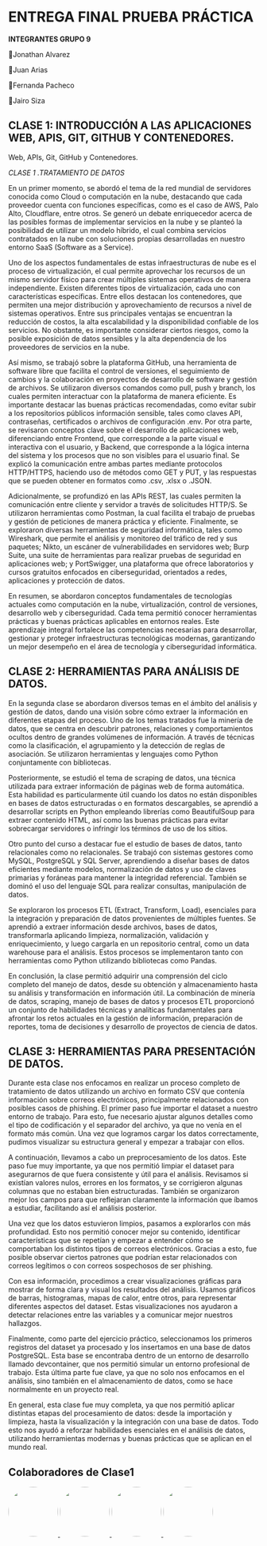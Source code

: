 # ENTREGA FINAL PRUEBA PRÁCTICA

**INTEGRANTES GRUPO 9**

🔹Jonathan Alvarez 

🔹Juan Arias

🔹Fernanda Pacheco

🔹Jairo Siza


## CLASE 1: INTRODUCCIÓN A LAS APLICACIONES WEB, APIS, GIT, GITHUB Y CONTENEDORES. 

Web, APIs, Git, GitHub y 
Contenedores.

*CLASE 1 .TRATAMIENTO DE DATOS*

En un primer momento, se abordó el tema de la red mundial de servidores conocida como Cloud o computación en la nube, destacando que cada proveedor cuenta con funciones específicas, como es el caso de AWS, Palo Alto, Cloudflare, entre otros. Se generó un debate enriquecedor acerca de las posibles formas de implementar servicios en la nube y se planteó la posibilidad de utilizar un modelo híbrido, el cual combina servicios contratados en la nube con soluciones propias desarrolladas en nuestro entorno SaaS (Software as a Service).

Uno de los aspectos fundamentales de estas infraestructuras de nube es el proceso de virtualización, el cual permite aprovechar los recursos de un mismo servidor físico para crear múltiples sistemas operativos de manera independiente. Existen diferentes tipos de virtualización, cada uno con características específicas. Entre ellos destacan los contenedores, que permiten una mejor distribución y aprovechamiento de recursos a nivel de sistemas operativos. Entre sus principales ventajas se encuentran la reducción de costos, la alta escalabilidad y la disponibilidad confiable de los servicios. No obstante, es importante considerar ciertos riesgos, como la posible exposición de datos sensibles y la alta dependencia de los proveedores de servicios en la nube.

Así mismo, se trabajó sobre la plataforma GitHub, una herramienta de software libre que facilita el control de versiones, el seguimiento de cambios y la colaboración en proyectos de desarrollo de software y gestión de archivos. Se utilizaron diversos comandos como pull, push y branch, los cuales permiten interactuar con la plataforma de manera eficiente. Es importante destacar las buenas prácticas recomendadas, como evitar subir a los repositorios públicos información sensible, tales como claves API, contraseñas, certificados o archivos de configuración .env.
Por otra parte, se revisaron conceptos clave sobre el desarrollo de aplicaciones web, diferenciando entre Frontend, que corresponde a la parte visual e interactiva con el usuario, y Backend, que corresponde a la lógica interna del sistema y los procesos que no son visibles para el usuario final. Se explicó la comunicación entre ambas partes mediante protocolos HTTP/HTTPS, haciendo uso de métodos como GET y PUT, y las respuestas que se pueden obtener en formatos como .csv, .xlsx o .JSON.

Adicionalmente, se profundizó en las APIs REST, las cuales permiten la comunicación entre cliente y servidor a través de solicitudes HTTP/S. Se utilizaron herramientas como Postman, la cual facilita el trabajo de pruebas y gestión de peticiones de manera práctica y eficiente.
Finalmente, se exploraron diversas herramientas de seguridad informática, tales como Wireshark, que permite el análisis y monitoreo del tráfico de red y sus paquetes; Nikto, un escáner de vulnerabilidades en servidores web; Burp Suite, una suite de herramientas para realizar pruebas de seguridad en aplicaciones web; y PortSwigger, una plataforma que ofrece laboratorios y cursos gratuitos enfocados en ciberseguridad, orientados a redes, aplicaciones y protección de datos.

En resumen, se abordaron conceptos fundamentales de tecnologías actuales como computación en la nube, virtualización, control de versiones, desarrollo web y ciberseguridad. Cada tema permitió conocer herramientas prácticas y buenas prácticas aplicables en entornos reales. Este aprendizaje integral fortalece las competencias necesarias para desarrollar, gestionar y proteger infraestructuras tecnológicas modernas, garantizando un mejor desempeño en el área de tecnología y ciberseguridad informática.

## CLASE 2: HERRAMIENTAS PARA ANÁLISIS DE DATOS. 


En la segunda clase se abordaron diversos temas en el ámbito del análisis y gestión de datos, dando una visión sobre cómo extraer la información en diferentes etapas del proceso. Uno de los temas tratados fue la minería de datos, que se centra en descubrir patrones, relaciones y comportamientos ocultos dentro de grandes volúmenes de información. A través de técnicas como la clasificación, el agrupamiento y la detección de reglas de asociación. Se utilizaron herramientas y lenguajes como Python conjuntamente con bibliotecas.


Posteriormente, se estudió el tema de scraping de datos, una técnica utilizada para extraer información de páginas web de forma automática. Esta habilidad es particularmente útil cuando los datos no están disponibles en bases de datos estructuradas o en formatos descargables, se aprendió a desarrollar scripts en Python empleando librerías como BeautifulSoup para extraer contenido HTML, así como las buenas prácticas para evitar sobrecargar servidores o infringir los términos de uso de los sitios.


Otro punto del curso a destacar fue el estudio de bases de datos, tanto relacionales como no relacionales. Se trabajó con sistemas gestores como MySQL, PostgreSQL y SQL Server, aprendiendo a diseñar bases de datos eficientes mediante modelos, normalización de datos y uso de claves primarias y foráneas para mantener la integridad referencial. También se dominó el uso del lenguaje SQL para realizar consultas, manipulación de datos. 


Se exploraron los procesos ETL (Extract, Transform, Load), esenciales para la integración y preparación de datos provenientes de múltiples fuentes. Se aprendió a extraer información desde archivos, bases de datos, transformarla aplicando limpieza, normalización, validación y enriquecimiento, y luego cargarla en un repositorio central, como un data warehouse para el análisis. Estos procesos se implementaron tanto con herramientas como Python utilizando bibliotecas como Pandas.


En conclusión, la clase permitió adquirir una comprensión del ciclo completo del manejo de datos, desde su obtención y almacenamiento hasta su análisis y transformación en información útil. La combinación de minería de datos, scraping, manejo de bases de datos y procesos ETL proporcionó un conjunto de habilidades técnicas y analíticas fundamentales para afrontar los retos actuales en la gestión de información, preparación de reportes, toma de decisiones y desarrollo de proyectos de ciencia de datos.



## CLASE 3: HERRAMIENTAS PARA PRESENTACIÓN DE DATOS.

Durante esta clase nos enfocamos en realizar un proceso completo de tratamiento de datos utilizando un archivo en formato CSV que contenía información sobre correos electrónicos, principalmente relacionados con posibles casos de phishing. El primer paso fue importar el dataset a nuestro entorno de trabajo. Para esto, fue necesario ajustar algunos detalles como el tipo de codificación y el separador del archivo, ya que no venía en el formato más común. Una vez que logramos cargar los datos correctamente, pudimos visualizar su estructura general y empezar a trabajar con ellos.

A continuación, llevamos a cabo un preprocesamiento de los datos. Este paso fue muy importante, ya que nos permitió limpiar el dataset para asegurarnos de que fuera consistente y útil para el análisis. Revisamos si existían valores nulos, errores en los formatos, y se corrigieron algunas columnas que no estaban bien estructuradas. También se organizaron mejor los campos para que reflejaran claramente la información que íbamos a estudiar, facilitando así el análisis posterior.

Una vez que los datos estuvieron limpios, pasamos a explorarlos con más profundidad. Esto nos permitió conocer mejor su contenido, identificar características que se repetían y empezar a entender cómo se comportaban los distintos tipos de correos electrónicos. Gracias a esto, fue posible observar ciertos patrones que podrían estar relacionados con correos legítimos o con correos sospechosos de ser phishing.

Con esa información, procedimos a crear visualizaciones gráficas para mostrar de forma clara y visual los resultados del análisis. Usamos gráficos de barras, histogramas, mapas de calor, entre otros, para representar diferentes aspectos del dataset. Estas visualizaciones nos ayudaron a detectar relaciones entre las variables y a comunicar mejor nuestros hallazgos.

Finalmente, como parte del ejercicio práctico, seleccionamos los primeros registros del dataset ya procesado y los insertamos en una base de datos PostgreSQL. Esta base se encontraba dentro de un entorno de desarrollo llamado devcontainer, que nos permitió simular un entorno profesional de trabajo. Esta última parte fue clave, ya que no solo nos enfocamos en el análisis, sino también en el almacenamiento de datos, como se hace normalmente en un proyecto real.

En general, esta clase fue muy completa, ya que nos permitió aplicar distintas etapas del procesamiento de datos: desde la importación y limpieza, hasta la visualización y la integración con una base de datos. Todo esto nos ayudó a reforzar habilidades esenciales en el análisis de datos, utilizando herramientas modernas y buenas prácticas que se aplican en el mundo real.

## Colaboradores de Clase1

<a href="https://github.com/JonathanAlvarezW">
  <img src="https://avatars.githubusercontent.com/u/203370867?v=4" width="100" height="100" style="border-radius: 50%; object-fit: cover;" />
</a>
<a href="https://github.com/Pirinolas">
  <img src="https://avatars.githubusercontent.com/u/203370598?v=4" width="100" height="100" style="border-radius: 50%; object-fit: cover;" />
</a>
<a href="https://github.com/MaferPacheco">
  <img src="https://avatars.githubusercontent.com/u/203370720?v=4" width="100" height="100" style="border-radius: 50%; object-fit: cover;" />
</a>
<a href="https://github.com/JoelSiza">
  <img src="https://avatars.githubusercontent.com/u/203370601?v=4" width="100" height="100" style="border-radius: 50%; object-fit: cover;" />
</a>
